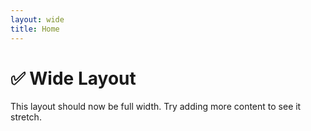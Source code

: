 ```yaml
---
layout: wide
title: Home
---
```


# ✅ Wide Layout

This layout should now be full width. Try adding more content to see it stretch.
